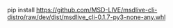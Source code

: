 pip install https://github.com/MSD-LIVE/msdlive-cli-distro/raw/dev/dist/msdlive_cli-0.1.7-py3-none-any.whl
